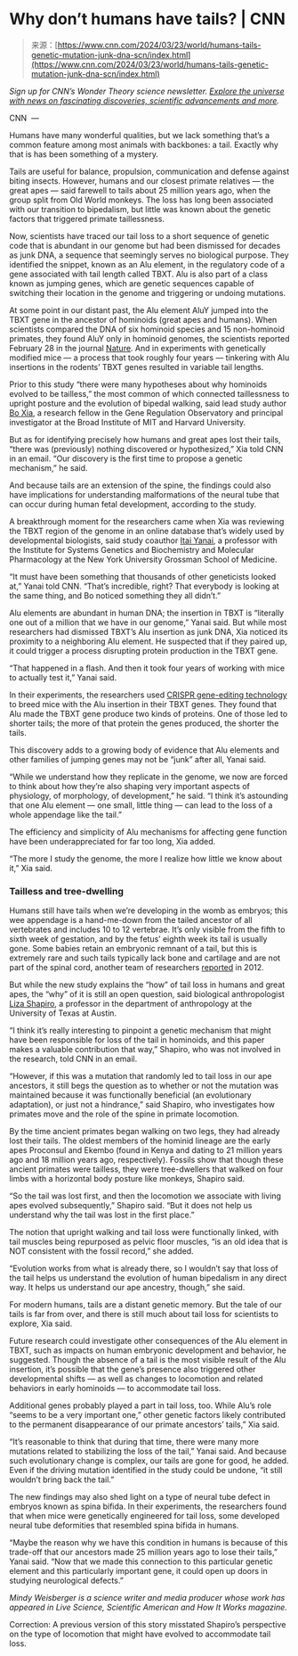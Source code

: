 <!--yml
category: 未分类
date: 2024-05-29 12:38:26
-->

# Why don’t humans have tails? | CNN

> 来源：[https://www.cnn.com/2024/03/23/world/humans-tails-genetic-mutation-junk-dna-scn/index.html](https://www.cnn.com/2024/03/23/world/humans-tails-genetic-mutation-junk-dna-scn/index.html)

*Sign up for CNN’s Wonder Theory science newsletter. *[*Explore the universe with news on fascinating discoveries, scientific advancements and more*](https://www.cnn.com/newsletters/wonder-theory?source=nl-acq_article)*.*

CNN  — 

Humans have many wonderful qualities, but we lack something that’s a common feature among most animals with backbones: a tail. Exactly why that is has been something of a mystery.

Tails are useful for balance, propulsion, communication and defense against biting insects. However, humans and our closest primate relatives — the great apes — said farewell to tails about 25 million years ago, when the group split from Old World monkeys. The loss has long been associated with our transition to bipedalism, but little was known about the genetic factors that triggered primate taillessness.

Now, scientists have traced our tail loss to a short sequence of genetic code that is abundant in our genome but had been dismissed for decades as junk DNA, a sequence that seemingly serves no biological purpose. They identified the snippet, known as an Alu element, in the regulatory code of a gene associated with tail length called TBXT. Alu is also part of a class known as jumping genes, which are genetic sequences capable of switching their location in the genome and triggering or undoing mutations.

At some point in our distant past, the Alu element AluY jumped into the TBXT gene in the ancestor of hominoids (great apes and humans). When scientists compared the DNA of six hominoid species and 15 non-hominoid primates, they found AluY only in hominoid genomes, the scientists reported February 28 in the journal [Nature](https://www.nature.com/articles/s41586-024-07095-8). And in experiments with genetically modified mice — a process that took roughly four years — tinkering with Alu insertions in the rodents’ TBXT genes resulted in variable tail lengths.

Prior to this study “there were many hypotheses about why hominoids evolved to be tailless,” the most common of which connected taillessness to upright posture and the evolution of bipedal walking, said lead study author [Bo Xia](https://scholar.harvard.edu/boxia/home), a research fellow in the Gene Regulation Observatory and principal investigator at the Broad Institute of MIT and Harvard University.

But as for identifying precisely how humans and great apes lost their tails, “there was (previously) nothing discovered or hypothesized,” Xia told CNN in an email. “Our discovery is the first time to propose a genetic mechanism,” he said.

And because tails are an extension of the spine, the findings could also have implications for understanding malformations of the neural tube that can occur during human fetal development, according to the study.

A breakthrough moment for the researchers came when Xia was reviewing the TBXT region of the genome in an online database that’s widely used by developmental biologists, said study coauthor [Itai Yanai](https://med.nyu.edu/faculty/itai-yanai), a professor with the Institute for Systems Genetics and Biochemistry and Molecular Pharmacology at the New York University Grossman School of Medicine.

“It must have been something that thousands of other geneticists looked at,” Yanai told CNN. “That’s incredible, right? That everybody is looking at the same thing, and Bo noticed something they all didn’t.”

Alu elements are abundant in human DNA; the insertion in TBXT is “literally one out of a million that we have in our genome,” Yanai said. But while most researchers had dismissed TBXT’s Alu insertion as junk DNA, Xia noticed its proximity to a neighboring Alu element. He suspected that if they paired up, it could trigger a process disrupting protein production in the TBXT gene.

“That happened in a flash. And then it took four years of working with mice to actually test it,” Yanai said.

In their experiments, the researchers used [CRISPR gene-editing technology](https://www.cnn.com/2023/03/09/health/genome-editing-crispr-whats-next-scn/index.html) to breed mice with the Alu insertion in their TBXT genes. They found that Alu made the TBXT gene produce two kinds of proteins. One of those led to shorter tails; the more of that protein the genes produced, the shorter the tails.

This discovery adds to a growing body of evidence that Alu elements and other families of jumping genes may not be “junk” after all, Yanai said.

“While we understand how they replicate in the genome, we now are forced to think about how they’re also shaping very important aspects of physiology, of morphology, of development,” he said. “I think it’s astounding that one Alu element — one small, little thing — can lead to the loss of a whole appendage like the tail.”

The efficiency and simplicity of Alu mechanisms for affecting gene function have been underappreciated for far too long, Xia added.

“The more I study the genome, the more I realize how little we know about it,” Xia said.

### Tailless and tree-dwelling

Humans still have tails when we’re developing in the womb as embryos; this wee appendage is a hand-me-down from the tailed ancestor of all vertebrates and includes 10 to 12 vertebrae. It’s only visible from the fifth to sixth week of gestation, and by the fetus’ eighth week its tail is usually gone. Some babies retain an embryonic remnant of a tail, but this is extremely rare and such tails typically lack bone and cartilage and are not part of the spinal cord, another team of researchers [reported](https://www.ncbi.nlm.nih.gov/pmc/articles/PMC3263034/#:~:text=A%20%E2%80%9Cvestigial%20tail%E2%80%9D%20describes%20a,weeks%2C%20the%20human%20tail%20disappears) in 2012.

But while the new study explains the “how” of tail loss in humans and great apes, the “why” of it is still an open question, said biological anthropologist [Liza Shapiro](http://sites.utexas.edu/lizashapiro/), a professor in the department of anthropology at the University of Texas at Austin.

“I think it’s really interesting to pinpoint a genetic mechanism that might have been responsible for loss of the tail in hominoids, and this paper makes a valuable contribution that way,” Shapiro, who was not involved in the research, told CNN in an email.

“However, if this was a mutation that randomly led to tail loss in our ape ancestors, it still begs the question as to whether or not the mutation was maintained because it was functionally beneficial (an evolutionary adaptation), or just not a hindrance,” said Shapiro, who investigates how primates move and the role of the spine in primate locomotion.

By the time ancient primates began walking on two legs, they had already lost their tails. The oldest members of the hominid lineage are the early apes Proconsul and Ekembo (found in Kenya and dating to 21 million years ago and 18 million years ago, respectively). Fossils show that though these ancient primates were tailless, they were tree-dwellers that walked on four limbs with a horizontal body posture like monkeys, Shapiro said.

“So the tail was lost first, and then the locomotion we associate with living apes evolved subsequently,” Shapiro said. “But it does not help us understand why the tail was lost in the first place.”

The notion that upright walking and tail loss were functionally linked, with tail muscles being repurposed as pelvic floor muscles, “is an old idea that is NOT consistent with the fossil record,” she added.

“Evolution works from what is already there, so I wouldn’t say that loss of the tail helps us understand the evolution of human bipedalism in any direct way. It helps us understand our ape ancestry, though,” she said.

For modern humans, tails are a distant genetic memory. But the tale of our tails is far from over, and there is still much about tail loss for scientists to explore, Xia said.

Future research could investigate other consequences of the Alu element in TBXT, such as impacts on human embryonic development and behavior, he suggested. Though the absence of a tail is the most visible result of the Alu insertion, it’s possible that the gene’s presence also triggered other developmental shifts — as well as changes to locomotion and related behaviors in early hominoids — to accommodate tail loss.

Additional genes probably played a part in tail loss, too. While Alu’s role “seems to be a very important one,” other genetic factors likely contributed to the permanent disappearance of our primate ancestors’ tails,” Xia said.

“It’s reasonable to think that during that time, there were many more mutations related to stabilizing the loss of the tail,” Yanai said. And because such evolutionary change is complex, our tails are gone for good, he added. Even if the driving mutation identified in the study could be undone, “it still wouldn’t bring back the tail.”

The new findings may also shed light on a type of neural tube defect in embryos known as spina bifida. In their experiments, the researchers found that when mice were genetically engineered for tail loss, some developed neural tube deformities that resembled spina bifida in humans.

“Maybe the reason why we have this condition in humans is because of this trade-off that our ancestors made 25 million years ago to lose their tails,” Yanai said. “Now that we made this connection to this particular genetic element and this particularly important gene, it could open up doors in studying neurological defects.”

*Mindy Weisberger is a science writer and media producer whose work has appeared in Live Science, Scientific American and How It Works magazine.*

Correction: A previous version of this story misstated Shapiro’s perspective on the type of locomotion that might have evolved to accommodate tail loss.
